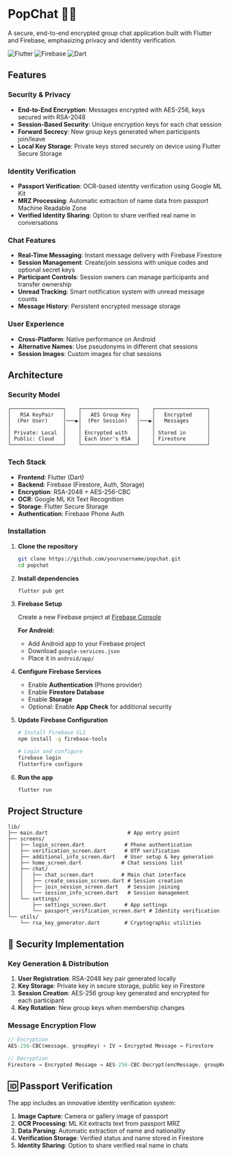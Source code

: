# PopChat 🔐💬

A secure, end-to-end encrypted group chat application built with Flutter and Firebase, emphasizing privacy and identity verification.

![Flutter](https://img.shields.io/badge/Flutter-02569B?style=for-the-badge&logo=flutter&logoColor=white)
![Firebase](https://img.shields.io/badge/Firebase-FFCA28?style=for-the-badge&logo=firebase&logoColor=black)
![Dart](https://img.shields.io/badge/Dart-0175C2?style=for-the-badge&logo=dart&logoColor=white)

## Features

### Security & Privacy
- **End-to-End Encryption**: Messages encrypted with AES-256, keys secured with RSA-2048
- **Session-Based Security**: Unique encryption keys for each chat session
- **Forward Secrecy**: New group keys generated when participants join/leave
- **Local Key Storage**: Private keys stored securely on device using Flutter Secure Storage

### Identity Verification
- **Passport Verification**: OCR-based identity verification using Google ML Kit
- **MRZ Processing**: Automatic extraction of name data from passport Machine Readable Zone
- **Verified Identity Sharing**: Option to share verified real name in conversations

### Chat Features
- **Real-Time Messaging**: Instant message delivery with Firebase Firestore
- **Session Management**: Create/join sessions with unique codes and optional secret keys
- **Participant Controls**: Session owners can manage participants and transfer ownership
- **Unread Tracking**: Smart notification system with unread message counts
- **Message History**: Persistent encrypted message storage

### User Experience
- **Cross-Platform**: Native performance on Android
- **Alternative Names**: Use pseudonyms in different chat sessions
- **Session Images**: Custom images for chat sessions

## Architecture

### Security Model
```
┌─────────────────┐    ┌──────────────────┐    ┌─────────────────┐
│   RSA KeyPair   │    │   AES Group Key  │    │   Encrypted     │
│  (Per User)     │───▶│  (Per Session)   │───▶│   Messages      │
│                 │    │                  │    │                 │
│ Private: Local  │    │ Encrypted with   │    │ Stored in       │
│ Public: Cloud   │    │ Each User's RSA  │    │ Firestore       │
└─────────────────┘    └──────────────────┘    └─────────────────┘
```

### Tech Stack
- **Frontend**: Flutter (Dart)
- **Backend**: Firebase (Firestore, Auth, Storage)
- **Encryption**: RSA-2048 + AES-256-CBC
- **OCR**: Google ML Kit Text Recognition
- **Storage**: Flutter Secure Storage
- **Authentication**: Firebase Phone Auth

### Installation

1. **Clone the repository**
   ```bash
   git clone https://github.com/yourusername/popchat.git
   cd popchat
   ```

2. **Install dependencies**
   ```bash
   flutter pub get
   ```

3. **Firebase Setup**
   
   Create a new Firebase project at [Firebase Console](https://console.firebase.google.com)
   
   **For Android:**
   - Add Android app to your Firebase project
   - Download `google-services.json`
   - Place it in `android/app/`
   

4. **Configure Firebase Services**
   - Enable **Authentication** (Phone provider)
   - Enable **Firestore Database**
   - Enable **Storage**
   - Optional: Enable **App Check** for additional security

5. **Update Firebase Configuration**
   ```bash
   # Install Firebase CLI
   npm install -g firebase-tools
   
   # Login and configure
   firebase login
   flutterfire configure
   ```

6. **Run the app**
   ```bash
   flutter run
   ```

## Project Structure

```
lib/
├── main.dart                          # App entry point
├── screens/
│   ├── login_screen.dart             # Phone authentication
│   ├── verification_screen.dart      # OTP verification
│   ├── additional_info_screen.dart   # User setup & key generation
│   ├── home_screen.dart             # Chat sessions list
│   ├── chat/
│   │   ├── chat_screen.dart         # Main chat interface
│   │   ├── create_session_screen.dart # Session creation
│   │   ├── join_session_screen.dart   # Session joining
│   │   └── session_info_screen.dart   # Session management
│   └── settings/
│       ├── settings_screen.dart      # App settings
│       └── passport_verification_screen.dart # Identity verification
└── utils/
    └── rsa_key_generator.dart        # Cryptographic utilities
```

## 🔐 Security Implementation

### Key Generation & Distribution
1. **User Registration**: RSA-2048 key pair generated locally
2. **Key Storage**: Private key in secure storage, public key in Firestore
3. **Session Creation**: AES-256 group key generated and encrypted for each participant
4. **Key Rotation**: New group keys when membership changes

### Message Encryption Flow
```dart
// Encryption
AES-256-CBC(message, groupKey) + IV → Encrypted Message → Firestore

// Decryption  
Firestore → Encrypted Message → AES-256-CBC-Decrypt(encMessage, groupKey) → Plain Text
```

## 🆔 Passport Verification

The app includes an innovative identity verification system:

1. **Image Capture**: Camera or gallery image of passport
2. **OCR Processing**: ML Kit extracts text from passport MRZ
3. **Data Parsing**: Automatic extraction of name and nationality
4. **Verification Storage**: Verified status and name stored in Firestore
5. **Identity Sharing**: Option to share verified real name in chats
